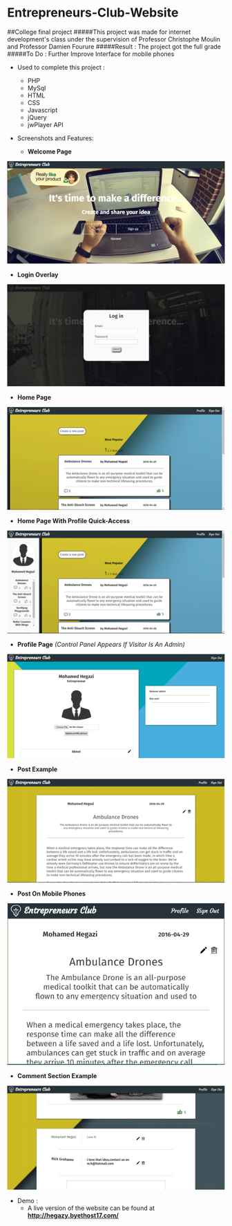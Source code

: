 # Entrepreneurs-Club-Website
##College final project 
#####This project was made for internet development's class under the supervision of Professor Christophe Moulin and Professor Damien Fourure
#####Result : The project got the full grade 
#####To Do : Further Improve Interface for mobile phones

* Used to complete this project : 
  * PHP
  * MySql
  * HTML
  * CSS
  * Javascript
  * jQuery
  * jwPlayer API
  
* Screenshots and Features:
  * **Welcome Page**
<img src="https://raw.githubusercontent.com/Hegazy360/Entrepreneurs-Club-Website/master/screenshots/welcome.PNG"/>

  * **Login Overlay**
<img src="https://raw.githubusercontent.com/Hegazy360/Entrepreneurs-Club-Website/master/screenshots/login.PNG"/>

  * **Home Page**
<img src="https://raw.githubusercontent.com/Hegazy360/Entrepreneurs-Club-Website/master/screenshots/home.PNG"/>

  * **Home Page With Profile Quick-Access**
<img src="https://raw.githubusercontent.com/Hegazy360/Entrepreneurs-Club-Website/master/screenshots/home2.PNG"/>

  * **Profile Page** _(Control Panel Appears If Visitor Is An Admin)_
<img src="https://raw.githubusercontent.com/Hegazy360/Entrepreneurs-Club-Website/master/screenshots/profile.PNG"/>

  * **Post Example**
<img src="https://raw.githubusercontent.com/Hegazy360/Entrepreneurs-Club-Website/master/screenshots/post.PNG"/>

  * **Post On Mobile Phones**
<img src="https://raw.githubusercontent.com/Hegazy360/Entrepreneurs-Club-Website/master/screenshots/post-mobile.PNG"/>

  * **Comment Section Example**
<img src="https://raw.githubusercontent.com/Hegazy360/Entrepreneurs-Club-Website/master/screenshots/comments.PNG"/>

* Demo :
  * A live version of the website can be found at **http://hegazy.byethost17.com/**



